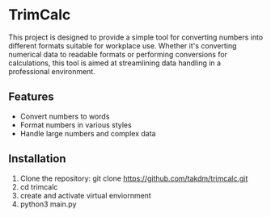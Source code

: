 # TrimCalc

This project is designed to provide a simple tool for converting numbers into different formats suitable for workplace use. Whether it's converting numerical data to readable formats or performing conversions for calculations, this tool is aimed at streamlining data handling in a professional environment.

## Features

- Convert numbers to words
- Format numbers in various styles
- Handle large numbers and complex data

## Installation

1. Clone the repository:
   git clone https://github.com/takdm/trimcalc.git
2. cd trimcalc
3. create and activate virtual enviornment
4. python3 main.py
